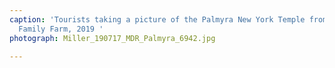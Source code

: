 ```yaml
---
caption: 'Tourists taking a picture of the Palmyra New York Temple from The Smith
  Family Farm, 2019 '
photograph: Miller_190717_MDR_Palmyra_6942.jpg

---
```

